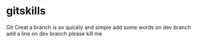 # gitskills
Git Creat a branch is so quickly and simple
add some words on dev branch
add a line on dev branch
   please kill me
